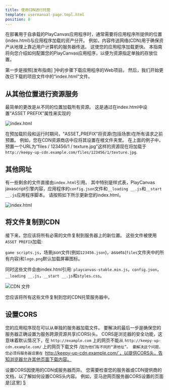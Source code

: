 ```yaml
---
title: 使用CDN进行托管
template: usermanual-page.tmpl.html
position: 8
---
```


在部署用于自承载的PlayCanvas应用程序时，通常需要将应用程序所提供的位置(index.html)与应用程序加载的资产分开。 例如，内容传送网络(CDN)用于确保资产从地理上靠近用户计算机的服务器传送。 这使您的应用程序加载更快。 本指南将向您介绍如何配置您的PlayCanvas应用程序，以便为资源指定单独的存放位置。

第一步是按照[发布指南] [1]中的步骤下载应用程序的Web项目。 然后，我们开始更改已下载的项目文件中的“index.html”文件。

## 从其他位置进行资源服务

最简单的更改是从不同的位置加载所有资源。 这是通过在index.html中设置“ASSET PREFIX”属性来实现的

![index.html][2]

在预加载阶段和运行时期间，“ASSET_PREFIX”将资源(包括场景)在所有请求之前预置。 例如，您在CDN资源商店中应将其设置在根文件夹里。 在上面的例子中，预置一个URL为“files / 123456/1 / texture.jpg”这样的资源现在将加载于`http://keepy-up-cdn.example.com/files/123456/1/texture.jpg`.

## 其他网址

有一些剩余的文件直接由`index.html`引用。 其中特别是样式表，PlayCanvas javascript引擎内容，应用程序的`config.json`文件和`__loading __.js`和`__start __.js`应用程序脚本。 请按照如下所示更新您的index.html。

![index.html][3]

## 将文件复制到CDN

接下来，您应该将所有必需的文件复制到服务器上的新位置。 这些文件被使用`ASSET PREFIX`加载:

`game scripts.js`，场景json文件(例如`123456.json`)，assets(`files`文件夹中的所有内容)和`logo.png`默认加载屏幕图标。

同时这些文件会由index.html引用: `playcanvas-stable.min.js`，`config.json`，`__loading __.js`，`__start __.js`和`styles.css`。

![CDN 文件][4]

您应该将所有这些文件复制到您的CDN托管服务器中。

## 设置CORS

您的应用程序现在可以从单独的服务器加载文件。 要解决的最后一步是确保您的服务器正确设置为服务跨源资源共享(CORS)头。 CORS是浏览器的安全功能，这意味着默认情况下，在 `http://example.com` 上的网页不能从 `http://keepy-up-cdn.example.com/` 上的网页下载文件 /`因为他们有不同的“源地址”。 要解决这个问题，您必须将服务器设置在 `http://keepy-up-cdn.example.com/`，以提供CORS头，告知浏览器允许其他页面下载内容。

设置CORS因使用的CDN或服务器而异。 您需要检查您的服务器或CDN提供商的文档，以了解如何设置CORS头内容。 例如，亚马逊网页服务器CORS设置的页面是[这里] [5]

[1]: /user-manual/publishing/web/self-hosting
[2]: /images/user-manual/publishing/web/cdn-index.jpg
[3]: /images/user-manual/publishing/web/cdn-more.jpg
[4]: /images/user-manual/publishing/web/cdn-files.jpg
[5]: http://docs.aws.amazon.com/AmazonS3/latest/dev/cors.html

